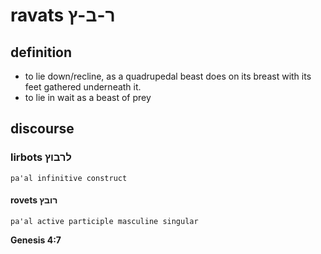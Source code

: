 # ravats ר-ב-ץ

## definition

- to lie down/recline, as a quadrupedal beast does on its breast with its feet gathered underneath it.
- to lie in wait as a beast of prey

## discourse

### lirbots לרבוץ

	pa'al infinitive construct

#### rovets רובץ

	pa'al active participle masculine singular

**Genesis 4:7**